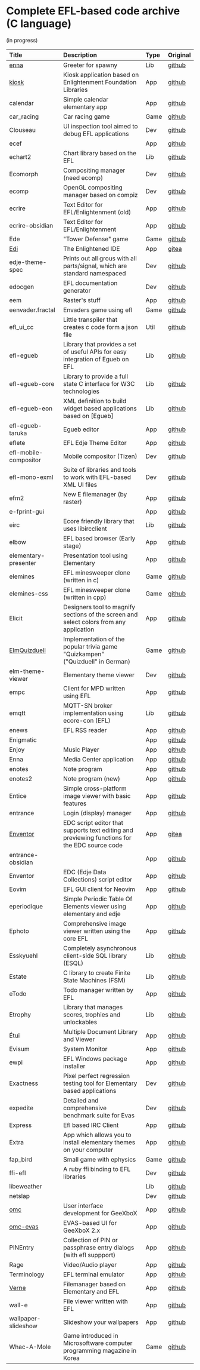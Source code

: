 # Complete EFL-based code archive (C language)
(in progress)

| Title | Description | Type | Original |
| :-----------|:---------------|:-----------|:------------
| [enna](https://github.com/efl-dev/enna)          | Greeter for spawny | Lib | [github](https://github.com/enna-project/enna) |
| [kiosk](https://github.com/efl-dev/kiosk) 		    | Kiosk application based on Enlightenment Foundation Libraries | App | [github](https://github.com/leiflm/bksystem) |
| calendar 		    | Simple calendar elementary app | App | [github]() |
| car_racing 		| Car racing game | Game | [github]() |
| Clouseau 		    | UI inspection tool aimed to debug EFL applications | Dev | [github]() |
| ecef 			    | | App | [github]() |
| echart2 		    | Chart library based on the EFL | Lib | [github]() |
| Ecomorph 		    | Compositing manager (need ecomp) | Dev | [github]() |
| ecomp 			| OpenGL compositing manager based on compiz | Dev | [github]() |
| ecrire 			| Text Editor for EFL/Enlightenment (old) | App | [github]() |
| ecrire-obsidian 	| Text Editor for EFL/Enlightenment | App | [github]() |
| Ede 			    | "Tower Defense" game | Game | [github]() |
| [Edi](https://github.com/efl-dev/edi) 			    | The Enlightened IDE | App | [gitea](https://git.enlightenment.org/enlightenment/edi) |
| edje-theme-spec 	| Prints out all grous with all parts/signal, which are standard namespaced | Dev | [github]() |
| edocgen			| EFL documentation generator | Dev | [github]() |
| eem 			    | Raster's stuff | App | [github]() |
| eenvader.fractal 	| Envaders game using efl | Game | [github]() |
| efl_ui_cc 		| Little transpiler that creates c code form a json file | Util | [github]() |
| efl-egueb 		| Library that provides a set of useful APIs for easy integration of Egueb on EFL | Lib | [github]() |
| efl-egueb-core 	| Library to provide a full state C interface for W3C technologies | Lib | [github]() |
| efl-egueb-eon 	| XML definition to build widget based applications based on [Egueb] | Lib | [github]() |
| efl-egueb-taruka 	| Egueb editor | App | [github]() |
| eflete 			| EFL Edje Theme Editor | App | [github]() |
| efl-mobile-compositor | Mobile compositor (Tizen) | Dev | [github]() |
| efl-mono-exml 	| Suite of libraries and tools to work with EFL-based XML UI files | Dev | [github]() |
| efm2 			    | New E filemanager (by raster) | App | [github]() |
| e-fprint-gui 		| | App | [github]() |
| eirc 			    | Ecore friendly library that uses libircclient | Lib | [github]() |
| elbow 			| EFL based browser (Early stage) | App | [github]() |
| elementary-presenter | Presentation tool using Elementary | App | [github]() |
| elemines          | EFL minesweeper clone (written in c) | Game | [github]() |
| elemines-css      | EFL minesweeper clone (written in cpp) | Game | [github]() |
| Elicit 			| Designers tool to magnify sections of the screen and select colors from any application | App | [github]() |
| [ElmQuizduell](https://github.com/efl-dev/ElmQuizduell) 		| Implementation of the popular trivia game "Quizkampen" ("Quizduell" in German) | Game | [github](https://github.com/leiflm/ElmQuizduell) |
| elm-theme-viewer 	| Elementary theme viewer | Dev | [github]() |
| empc			    | Client for MPD written using EFL | App | [github]() |
| emqtt 			| MQTT-SN broker implementation using ecore-con (EFL)  | Lib | [github]() |
| enews 			| EFL RSS reader | App | [github]() |
| Enigmatic 		| | App | [github]() |
| Enjoy 			| Music Player | App | [github]() |
| Enna 			    | Media Center application | App | [github]() |
| enotes 			| Note program | App | [github]() |
| enotes2 		    | Note program (new) | App | [github]() |
| Entice 			| Simple cross-platform image viewer with basic features | App | [github]() |
| entrance 		    | Login (display) manager | App | [github]() |
| [Enventor](https://github.com/efl-dev/enventor) 		    | EDC script editor that supports text editing and previewing functions for the EDC source code | App | [gitea](https://git.enlightenment.org/enlightenment/enventor) |
| entrance-obsidian |  | App | [github]() |
| Enventor 		    | EDC (Edje Data Collections) script editor | App | [github]() |
| Eovim 			| EFL GUI client for Neovim | App | [github]() |
| eperiodique		| Simple Periodic Table Of Elements viewer using elementary and edje | App | [github]() |
| Ephoto 			| Comprehensive image viewer written using the core EFL | App | [github]() |
| Esskyuehl			| Completely asynchronous client-side SQL library (ESQL) | Lib | [github]() |
| Estate 			| C library to create Finite State Machines (FSM) | Lib | [github]() |
| eTodo 			| Todo manager written by EFL | App | [github]() |
| Etrophy 		    | Library that manages scores, trophies and unlockables | Lib | [github]() |
| Étui 			    | Multiple Document Library and Viewer | App | [github]() |
| Evisum 			| System Monitor | App | [github]() |
| ewpi 			    | EFL Windows package installer | App | [github]() |
| Exactness 		| Pixel perfect regression testing tool for Elementary based applications | Dev | [github]() |
| expedite 		    | Detailed and comprehensive benchmark suite for Evas | Dev | [github]() |
| Express 		    | Efl based IRC Client | App | [github]() |
| Extra 			| App which allows you to install elementary themes on your computer | App | [github]() |
| fap_bird 		    | Small game with ephysics | Game | [github]() |
| ffi-efl 		    | A ruby ffi binding to EFL libraries | Dev | [github]() |
| libeweather 		| | Lib | [github]() |
| netslap 		    | | Dev | [github]() |
| [omc](https://github.com/efl-dev/omc) 		    | User interface development for GeeXboX | App | [github](https://github.com/GeeXboX/omc) |
| [omc-evas](https://github.com/efl-dev/omc-evas) 		    | EVAS-based UI for GeeXboX 2.x | App | [github](https://github.com/GeeXboX/omc-evas) |
| PINEntry 		    | Collection of PIN or passphrase entry dialogs (with efl suppport) | App | [github]() |
| Rage 			    | Video/Audio player | App | [github]() |
| Terminology 		| EFL terminal emulator | App | [github]() |
| [Verne](https://github.com/efl-dev/verne) 			| Filemanager based on Elementary and EFL | App | [github](https://github.com/marcelhollerbach/verne) |
| wall-e 			| File viewer written with EFL | App | [github]() |
| wallpaper-slideshow | Slideshow your wallpapers | App | [github]() |
| Whac-A-Mole 		| Game introduced in Microsoftware computer programming magazine in Korea | Game | [github]() |
